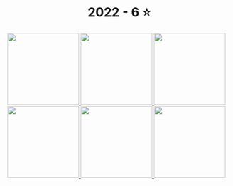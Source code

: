 <!-- AOC TILES BEGIN -->
<h1 align="center">
  2022 - 6 ⭐
</h1>
<a href="2022_calorie_summarizer.py">
  <img src="Media2.png" width="161px">
</a>
<a href="2022_rps_calculator.py">
  <img src="Media2.png" width="161px">
</a>
<a href="2022_rucksack_sorter.py">
  <img src="Media2.png" width="161px">
</a>
<a href="2022_cleaningPlan.py">
  <img src="Media2.png" width="161px">
</a>
<a href="2022_container_rearrangement.py">
  <img src="Media2.png" width="161px">
</a>
<a href="2022_packet_marker.py">
  <img src="Media2.png" width="161px">
</a>
<!-- AOC TILES END -->
